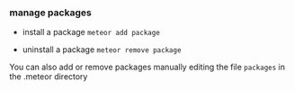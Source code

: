 ### manage packages

* install a package `meteor add package`

* uninstall a package `meteor remove package`

You can also add or remove packages manually editing the file `packages` in the .meteor directory
